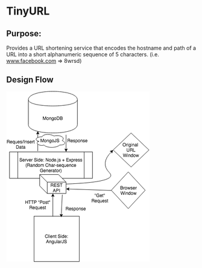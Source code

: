 # TinyURL

## Purpose:

Provides a URL shortening service that encodes the hostname and path of a URL into a short alphanumeric sequence of 5 characters. (i.e. www.facebook.com => 8wrsd)

## Design Flow
![alt text](https://github.com/stephxu96/TinyURL/blob/master/FullStack_Diagram.png?raw=true "Deisgn Flowchart")
